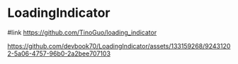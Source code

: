 # LoadingIndicator
#link https://github.com/TinoGuo/loading_indicator


https://github.com/devbook70/LoadingIndicator/assets/133159268/92431202-5a06-4757-96b0-2a2bee707103

